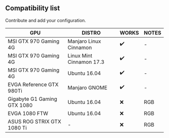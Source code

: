 ## Compatibility list

Contribute and add your configuration.

| GPU | DISTRO | WORKS | NOTES |
|---|---|---|---|
| MSI GTX 970 Gaming 4G | Manjaro Linux Cinnamon | ✔️ | - |
| MSI GTX 970 Gaming 4G | Linux Mint Cinnamon 17.3 | ✔️ | - |
| MSI GTX 970 Gaming 4G | Ubuntu 16.04 | ✔️ | - |
| EVGA Reference GTX 980Ti | Manjaro GNOME | ✔️ | - |
| Gigabyte G1 Gaming GTX 1080 | Ubuntu 16.04 | ❌ | RGB |
| EVGA 1080 FTW | Ubuntu 16.04 | ❌ | RGB |
| ASUS ROG STRIX GTX 1080 Ti | - | ❌ | RGB |

